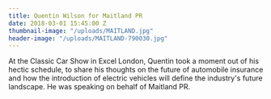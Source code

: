 ```yaml
---
title: Quentin Wilson for Maitland PR
date: 2018-03-01 15:45:00 Z
thumbnail-image: "/uploads/MAITLAND.jpg"
header-image: "/uploads/MAITLAND-790030.jpg"
---
```


At the Classic Car Show in Excel London, Quentin took a moment out of his hectic schedule, to share his thoughts on the future of automobile insurance and how the introduction of electric vehicles will define the industry's future landscape. He was speaking on behalf of Maitland PR.